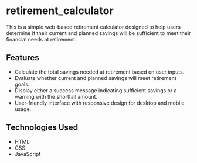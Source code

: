 # retirement_calculator

This is a simple web-based retirement calculator designed to help users determine if their current and planned savings will be sufficient to meet their financial needs at retirement.

## Features

- Calculate the total savings needed at retirement based on user inputs.
- Evaluate whether current and planned savings will meet retirement goals.
- Display either a success message indicating sufficient savings or a warning with the shortfall amount.
- User-friendly interface with responsive design for desktop and mobile usage.

## Technologies Used

- HTML
- CSS
- JavaScript
